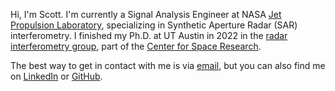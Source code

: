 
Hi, I'm Scott.
I'm currently a Signal Analysis Engineer at NASA <a href="https://www.jpl.nasa.gov/" target="_blank">Jet Propulsion Laboratory</a>, specializing in Synthetic Aperture Radar (SAR) interferometry.
I finished my Ph.D. at UT Austin in 2022 in the <a href="http://sites.utexas.edu/annchen/" target="_blank">radar interferometry group</a>, part of the <a href="https://www.csr.utexas.edu/" target="_blank">Center for Space Research</a>.

The best way to get in contact with me is via [email](mailto:scott.stanie@gmail.com), but you can also find me on [LinkedIn](https://www.linkedin.com/pub/scott-staniewicz) or [GitHub](https://github.com/scottstanie).